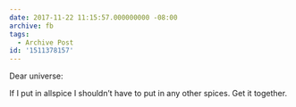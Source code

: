 ```yaml
---
date: 2017-11-22 11:15:57.000000000 -08:00
archive: fb
tags: 
  - Archive Post
id: '1511378157'
---
```


Dear universe:

If I put in allspice I shouldn’t have to put in any other spices. Get it together.
